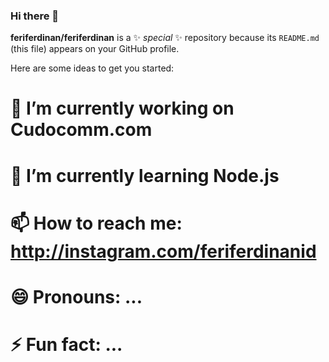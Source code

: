 ### Hi there 👋

**feriferdinan/feriferdinan** is a ✨ _special_ ✨ repository because its `README.md` (this file) appears on your GitHub profile.

Here are some ideas to get you started:

# 🔭 I’m currently working on Cudocomm.com
# 🌱 I’m currently learning Node.js
# 📫 How to reach me: http://instagram.com/feriferdinanid
# 😄 Pronouns: ...
# ⚡ Fun fact: ...
